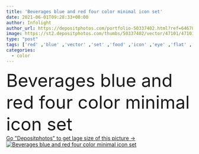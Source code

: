 ```yaml
---
title: 'Beverages blue and red four color minimal icon set'
date: 2021-06-01T09:28:33+00:00
author: Infolight
author_url: https://depositphotos.com/portfolio-50337402.html?ref=64678756
image: https://st2.depositphotos.com/thumbs/50337402/vector/47101/471015068/api_thumb_450.jpg?forcejpeg=true
type: "post"
tags: ['red' ,'blue' ,'vector' ,'set' ,'food' ,'icon' ,'eye' ,'flat' ,'alcohol' ,'drinks' ,'halloween' ,'straw' ,'logo' ,'alcoholic' ,'minimal' ,'eps' ,'premium' ]
categories: 
  - color
---
```

<div aling="center">
            <font size="60"> Beverages blue and red four color minimal icon set</font>   
</div>
<div>
    <a href='https://st2.depositphotos.com/thumbs/50337402/vector/47101/471015068/api_thumb_450.jpg?forcejpeg=true?ref=64678756' target=_blank > Go "Depositphotos" to get lage size of this picture ->
        <img href='https://st2.depositphotos.com/thumbs/50337402/vector/47101/471015068/api_thumb_450.jpg?forcejpeg=true?ref=64678756' src='https://st2.depositphotos.com/50337402/47101/v/950/depositphotos_471015068-stock-illustration-beverages-blue-red-four-color.jpg?forcejpeg=true' alt='Beverages blue and red four color minimal icon set' >
    </a>
</div>
